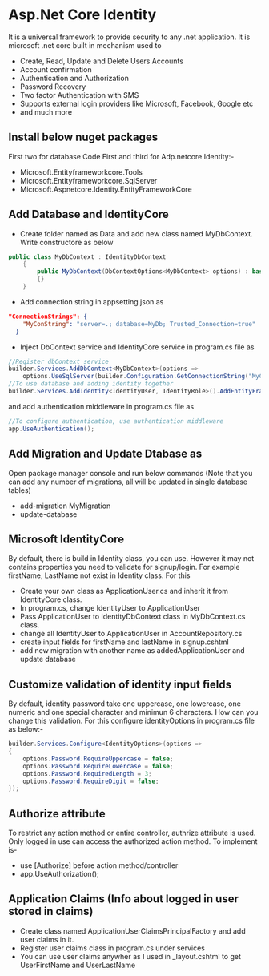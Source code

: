 # Asp.Net Core Identity

It is a universal framework to provide security to any .net application. It is microsoft .net core built in mechanism used to
* Create, Read, Update and Delete Users Accounts
* Account confirmation
* Authentication and Authorization
* Password Recovery
* Two factor Authentication with SMS
* Supports external login providers like Microsoft, Facebook, Google etc
* and much more


## Install below nuget packages
First two for database Code First and third for Adp.netcore Identity:-
* Microsoft.Entityframeworkcore.Tools
* Microsoft.Entityframeworkcore.SqlServer
* Microsoft.Aspnetcore.Identity.EntityFrameworkCore


## Add Database and IdentityCore
* Create folder named as Data and add new class named MyDbContext. Write constructore as below
```c#
public class MyDbContext : IdentityDbContext
    {
        public MyDbContext(DbContextOptions<MyDbContext> options) : base(options)
        {}
    }
```
* Add connection string in appsetting.json as 
```json
"ConnectionStrings": {
    "MyConString": "server=.; database=MyDb; Trusted_Connection=true"
  }
```
* Inject DbContext service and IdentityCore service in program.cs file as
```c#
//Register dbContext service
builder.Services.AddDbContext<MyDbContext>(options =>
    options.UseSqlServer(builder.Configuration.GetConnectionString("MyConString")));
//To use database and adding identity together
builder.Services.AddIdentity<IdentityUser, IdentityRole>().AddEntityFrameworkStores<MyDbContext>();
```
and add authentication middleware in program.cs file as
```c#
//To configure authentication, use authentication middleware
app.UseAuthentication();
```

## Add Migration and Update Dtabase as
Open package manager console and run below commands
(Note that you can add any number of migrations, all will be updated in single database tables)
* add-migration MyMigration
* update-database

## Microsoft IdentityCore
By default, there is build in Identity class, you can use. However it may not contains properties you need to validate for signup/login. For example firstName, LastName not exist in Identity class.
For this 
* Create your own class as ApplicationUser.cs and inherit it from IdentityCore class.
* In program.cs, change IdentityUser to ApplicationUser
* Pass ApplicationUser to IdentityDbContext class in MyDbContext.cs class. 
* change all IdentityUser to ApplicationUser in AccountRepository.cs
* create input fields for firstName and lastName in signup.cshtml
* add new migration with another name as addedApplicationUser and update database

## Customize validation of identity input fields
By default, identity password take one uppercase, one lowercase, one numeric and one special character and minimun 6 characters. How can you change this validation. For this configure identityOptions in program.cs file as below:-
```c#
builder.Services.Configure<IdentityOptions>(options =>
{
    options.Password.RequireUppercase = false;
    options.Password.RequireLowercase = false;
    options.Password.RequiredLength = 3;
    options.Password.RequireDigit = false;
});
```

## Authorize attribute
To restrict any action method or entire controller, authrize attribute is used. Only logged in use can access the authorized action method. To implement is-
* use [Authorize] before action method/controller
* app.UseAuthorization(); 

## Application Claims (Info about logged in user stored in claims)
* Create class named ApplicationUserClaimsPrincipalFactory and add user claims in it.
* Register user claims class in program.cs under services
* You can use user claims anywher as I used in _layout.cshtml to get UserFirstName and UserLastName
